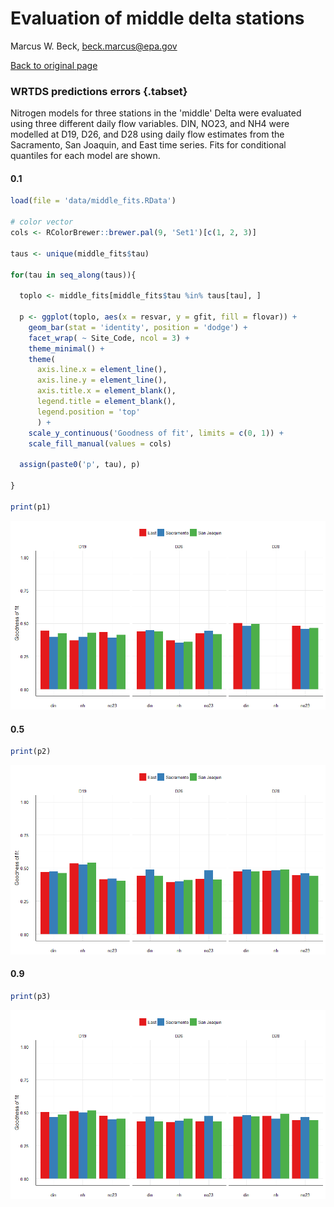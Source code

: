 # Evaluation of middle delta stations
Marcus W. Beck, beck.marcus@epa.gov  

[Back to original page](http://fawda123.github.io/sf_trends/README)



### WRTDS predictions errors {.tabset}

Nitrogen models for three stations in the 'middle' Delta were evaluated using three different daily flow variables.  DIN, NO23, and NH4 were modelled at D19, D26, and D28 using daily flow estimates from the Sacramento, San Joaquin, and East time series.  Fits for conditional quantiles for each model are shown.  

#### 0.1

```r
load(file = 'data/middle_fits.RData')

# color vector
cols <- RColorBrewer::brewer.pal(9, 'Set1')[c(1, 2, 3)]

taus <- unique(middle_fits$tau)

for(tau in seq_along(taus)){
  
  toplo <- middle_fits[middle_fits$tau %in% taus[tau], ]
  
  p <- ggplot(toplo, aes(x = resvar, y = gfit, fill = flovar)) + 
    geom_bar(stat = 'identity', position = 'dodge') + 
    facet_wrap( ~ Site_Code, ncol = 3) + 
    theme_minimal() + 
    theme(
      axis.line.x = element_line(), 
      axis.line.y = element_line(),
      axis.title.x = element_blank(),
      legend.title = element_blank(), 
      legend.position = 'top'
      ) + 
    scale_y_continuous('Goodness of fit', limits = c(0, 1)) + 
    scale_fill_manual(values = cols)
  
  assign(paste0('p', tau), p)
 
}

print(p1)
```

![](middle_delta_files/figure-html/unnamed-chunk-2-1.png)

#### 0.5


```r
print(p2)
```

![](middle_delta_files/figure-html/unnamed-chunk-3-1.png)

#### 0.9


```r
print(p3)
```

![](middle_delta_files/figure-html/unnamed-chunk-4-1.png)
